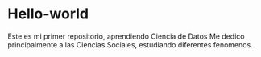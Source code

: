 # Hello-world
Este es mi primer repositorio, aprendiendo Ciencia de Datos
Me dedico principalmente a las Ciencias Sociales, estudiando diferentes fenomenos.
